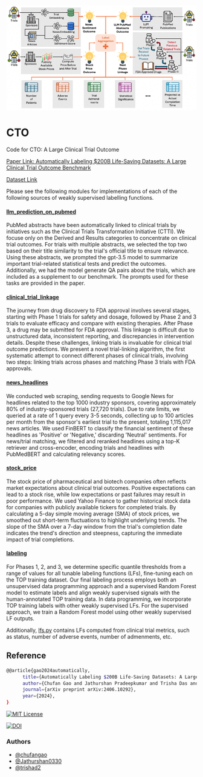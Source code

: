 <p align="center"><img src="CTO.png"/></p>

# CTO

Code for CTO: A Large Clinical Trial Outcome 

[Paper Link: Automatically Labeling $200B Life-Saving Datasets: A Large Clinical Trial Outcome Benchmark](https://arxiv.org/abs/2406.10292)

[Dataset Link](https://zenodo.org/doi/10.5281/zenodo.11535960)

Please see the following modules for implementations of each of the following sources of weakly supervised labelling functions.

#### [llm_prediction_on_pubmed](https://github.com/chufangao/CTOD/tree/main/llm_prediction_on_pubmed)
PubMed abstracts have been automatically linked to clinical trials by initiatives such as the Clinical Trials Transformation Initiative (CTTI). We focuse only on the Derived and Results categories to concentrate on clinical trial outcomes. For trials with multiple abstracts, we selected the top two based on their title similarity to the trial's official title to ensure relevance.
Using these abstracts, we prompted the gpt-3.5 model to summarize important trial-related statistical tests and predict the outcomes. Additionally, we had the model generate QA pairs about the trials, which are included as a supplement to our benchmark. The prompts used for these tasks are provided in the paper.

#### [clinical_trial_linkage](https://github.com/chufangao/CTOD/tree/main/clinical_trial_linkage)
The journey from drug discovery to FDA approval involves several stages, starting with Phase 1 trials for safety and dosage, followed by Phase 2 and 3 trials to evaluate efficacy and compare with existing therapies. After Phase 3, a drug may be submitted for FDA approval. This linkage is difficult due to unstructured data, inconsistent reporting, and discrepancies in intervention details. Despite these challenges, linking trials is invaluable for clinical trial outcome predictions. We present a novel trial-linking algorithm, the first systematic attempt to connect different phases of clinical trials, involving two steps: linking trials across phases and matching Phase 3 trials with FDA approvals.

#### [news_headlines](https://github.com/chufangao/CTOD/tree/main/news_headlines)
We conducted web scraping, sending requests to Google News for headlines related to the top 1000 industry sponsors, covering approximately 80% of industry-sponsored trials (27,720 trials). Due to rate limits, we queried at a rate of 1 query every 3-5 seconds, collecting up to 100 articles per month from the sponsor's earliest trial to the present, totaling 1,115,017 news articles. We used FinBERT to classify the financial sentiment of these headlines as 'Positive' or 'Negative,' discarding 'Neutral' sentiments. For news/trial matching, we filtered and reranked headlines using a top-K retriever and cross-encoder, encoding trials and headlines with PubMedBERT and calculating relevancy scores. 

#### [stock_price](https://github.com/chufangao/CTOD/tree/main/stock_price)
The stock price of pharmaceutical and biotech companies often reflects market expectations about clinical trial outcomes. Positive expectations can lead to a stock rise, while low expectations or past failures may result in poor performance. We used Yahoo Finance to gather historical stock data for companies with publicly available tickers for completed trials. By calculating a 5-day simple moving average (SMA) of stock prices, we smoothed out short-term fluctuations to highlight underlying trends. The slope of the SMA over a 7-day window from the trial's completion date indicates the trend's direction and steepness, capturing the immediate impact of trial completions.

#### [labeling](https://github.com/chufangao/CTOD/tree/main/stock_price)
For Phases 1, 2, and 3, we determine specific quantile thresholds from a range of values for all tunable labeling functions (LFs), fine-tuning each on the TOP training dataset. Our final labeling process employs both an unsupervised data programming approach and a supervised Random Forest model to estimate labels and align weakly supervised signals with the human-annotated TOP training data. In data programming, we incorporate TOP training labels with other weakly supervised LFs. For the supervised approach, we train a Random Forest model using other weakly supervised LF outputs. 

Additionally, [lfs.py](https://github.com/chufangao/CTOD/blob/main/labeling/lfs.py) contains LFs computed from clinical trial metrics, such as status, number of adverse events, number of admenments, etc.


## Reference
```bash
@@article{gao2024automatically,
      title={Automatically Labeling $200B Life-Saving Datasets: A Large Clinical Trial Outcome Benchmark}, 
      author={Chufan Gao and Jathurshan Pradeepkumar and Trisha Das and Shivashankar Thati and Jimeng Sun},
      journal={arXiv preprint arXiv:2406.10292},
      year={2024},
}
```    
[![MIT License](https://img.shields.io/badge/License-MIT-green.svg)](https://choosealicense.com/licenses/mit/)

[![DOI](https://zenodo.org/badge/DOI/10.5281/zenodo.11535960.svg)](https://doi.org/10.5281/zenodo.11535960)


### Authors

- [@chufangao](https://www.github.com/chufangao)
- [@Jathurshan0330](https://www.github.com/Jathurshan0330)
- [@trishad2](https://www.github.com/trishad2)
